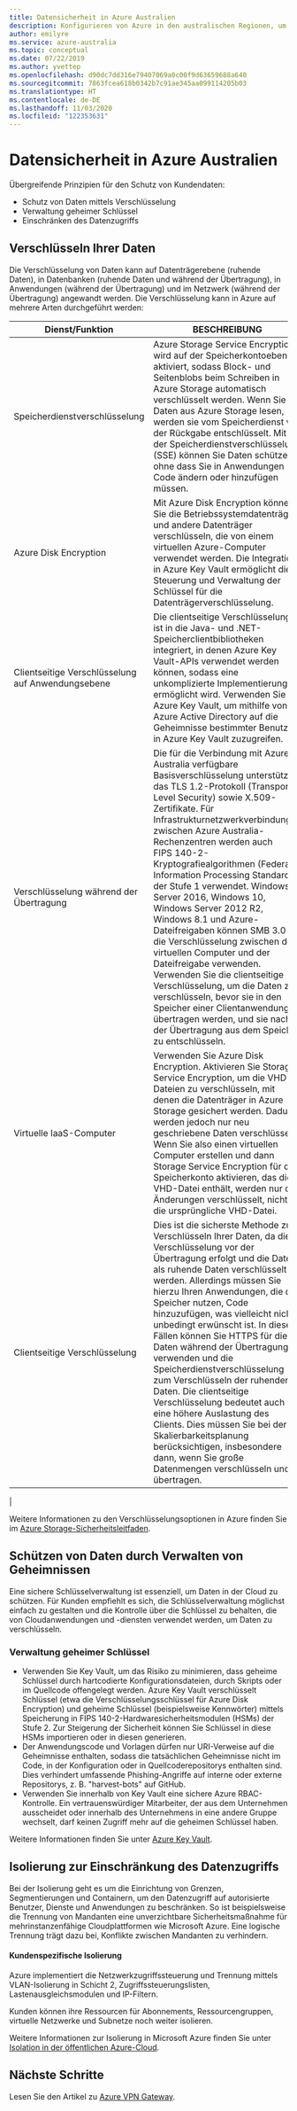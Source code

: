 ```yaml
---
title: Datensicherheit in Azure Australien
description: Konfigurieren von Azure in den australischen Regionen, um die spezifischen Anforderungen der Richtlinien, Bestimmungen und Gesetze der australischen Regierung zu erfüllen.
author: emilyre
ms.service: azure-australia
ms.topic: conceptual
ms.date: 07/22/2019
ms.author: yvettep
ms.openlocfilehash: d90dc7dd316e79407069a0c00f9d63659688a640
ms.sourcegitcommit: 7863fcea618b0342b7c91ae345aa099114205b03
ms.translationtype: HT
ms.contentlocale: de-DE
ms.lasthandoff: 11/03/2020
ms.locfileid: "122353631"
---
```

# <a name="data-security-in-azure-australia"></a>Datensicherheit in Azure Australien

Übergreifende Prinzipien für den Schutz von Kundendaten:

* Schutz von Daten mittels Verschlüsselung
* Verwaltung geheimer Schlüssel
* Einschränken des Datenzugriffs

## <a name="encrypting-your-data"></a>Verschlüsseln Ihrer Daten

Die Verschlüsselung von Daten kann auf Datenträgerebene (ruhende Daten), in Datenbanken (ruhende Daten und während der Übertragung), in Anwendungen (während der Übertragung) und im Netzwerk (während der Übertragung) angewandt werden. Die Verschlüsselung kann in Azure auf mehrere Arten durchgeführt werden:

|Dienst/Funktion|BESCHREIBUNG|
|---|---|
|Speicherdienstverschlüsselung|Azure Storage Service Encryption wird auf der Speicherkontoebene aktiviert, sodass Block- und Seitenblobs beim Schreiben in Azure Storage automatisch verschlüsselt werden. Wenn Sie die Daten aus Azure Storage lesen, werden sie vom Speicherdienst vor der Rückgabe entschlüsselt. Mit der Speicherdienstverschlüsselung (SSE) können Sie Daten schützen, ohne dass Sie in Anwendungen Code ändern oder hinzufügen müssen.|
|Azure Disk Encryption|Mit Azure Disk Encryption können Sie die Betriebssystemdatenträger und andere Datenträger verschlüsseln, die von einem virtuellen Azure-Computer verwendet werden. Die Integration in Azure Key Vault ermöglicht die Steuerung und Verwaltung der Schlüssel für die Datenträgerverschlüsselung.|
|Clientseitige Verschlüsselung auf Anwendungsebene|Die clientseitige Verschlüsselung ist in die Java- und .NET-Speicherclientbibliotheken integriert, in denen Azure Key Vault-APIs verwendet werden können, sodass eine unkomplizierte Implementierung ermöglicht wird. Verwenden Sie Azure Key Vault, um mithilfe von Azure Active Directory auf die Geheimnisse bestimmter Benutzer in Azure Key Vault zuzugreifen.|
|Verschlüsselung während der Übertragung|Die für die Verbindung mit Azure Australia verfügbare Basisverschlüsselung unterstützt das TLS 1.2-Protokoll (Transport Level Security) sowie X.509-Zertifikate. Für Infrastrukturnetzwerkverbindungen zwischen Azure Australia-Rechenzentren werden auch FIPS 140-2-Kryptografiealgorithmen (Federal Information Processing Standard) der Stufe 1 verwendet.  Windows Server 2016, Windows 10, Windows Server 2012 R2, Windows 8.1 und Azure-Dateifreigaben können SMB 3.0 für die Verschlüsselung zwischen dem virtuellen Computer und der Dateifreigabe verwenden. Verwenden Sie die clientseitige Verschlüsselung, um die Daten zu verschlüsseln, bevor sie in den Speicher einer Clientanwendung übertragen werden, und sie nach der Übertragung aus dem Speicher zu entschlüsseln.|
|Virtuelle IaaS-Computer|Verwenden Sie Azure Disk Encryption. Aktivieren Sie Storage Service Encryption, um die VHD-Dateien zu verschlüsseln, mit denen die Datenträger in Azure Storage gesichert werden. Dadurch werden jedoch nur neu geschriebene Daten verschlüsselt. Wenn Sie also einen virtuellen Computer erstellen und dann Storage Service Encryption für das Speicherkonto aktivieren, das die VHD-Datei enthält, werden nur die Änderungen verschlüsselt, nicht die ursprüngliche VHD-Datei.|
|Clientseitige Verschlüsselung|Dies ist die sicherste Methode zum Verschlüsseln Ihrer Daten, da die Verschlüsselung vor der Übertragung erfolgt und die Daten als ruhende Daten verschlüsselt werden. Allerdings müssen Sie hierzu Ihren Anwendungen, die den Speicher nutzen, Code hinzuzufügen, was vielleicht nicht unbedingt erwünscht ist. In diesen Fällen können Sie HTTPS für die Daten während der Übertragung verwenden und die Speicherdienstverschlüsselung zum Verschlüsseln der ruhenden Daten. Die clientseitige Verschlüsselung bedeutet auch eine höhere Auslastung des Clients. Dies müssen Sie bei der Skalierbarkeitsplanung berücksichtigen, insbesondere dann, wenn Sie große Datenmengen verschlüsseln und übertragen.|
|

Weitere Informationen zu den Verschlüsselungsoptionen in Azure finden Sie im [Azure Storage-Sicherheitsleitfaden](../storage/blobs/security-recommendations.md).

## <a name="protecting-data-by-managing-secrets"></a>Schützen von Daten durch Verwalten von Geheimnissen

Eine sichere Schlüsselverwaltung ist essenziell, um Daten in der Cloud zu schützen. Für Kunden empfiehlt es sich, die Schlüsselverwaltung möglichst einfach zu gestalten und die Kontrolle über die Schlüssel zu behalten, die von Cloudanwendungen und -diensten verwendet werden, um Daten zu verschlüsseln.

### <a name="managing-secrets"></a>Verwaltung geheimer Schlüssel

* Verwenden Sie Key Vault, um das Risiko zu minimieren, dass geheime Schlüssel durch hartcodierte Konfigurationsdateien, durch Skripts oder im Quellcode offengelegt werden. Azure Key Vault verschlüsselt Schlüssel (etwa die Verschlüsselungsschlüssel für Azure Disk Encryption) und geheime Schlüssel (beispielsweise Kennwörter) mittels Speicherung in FIPS 140-2-Hardwaresicherheitsmodulen (HSMs) der Stufe 2. Zur Steigerung der Sicherheit können Sie Schlüssel in diese HSMs importieren oder in diesen generieren.
* Der Anwendungscode und Vorlagen dürfen nur URI-Verweise auf die Geheimnisse enthalten, sodass die tatsächlichen Geheimnisse nicht im Code, in der Konfiguration oder in Quellcoderepositorys enthalten sind. Dies verhindert umfassende Phishing-Angriffe auf interne oder externe Repositorys, z. B. "harvest-bots" auf GitHub.
* Verwenden Sie innerhalb von Key Vault eine sichere Azure RBAC-Kontrolle. Ein vertrauenswürdiger Mitarbeiter, der aus dem Unternehmen ausscheidet oder innerhalb des Unternehmens in eine andere Gruppe wechselt, darf keinen Zugriff mehr auf die geheimen Schlüssel haben.  

Weitere Informationen finden Sie unter [Azure Key Vault](azure-key-vault.md).

## <a name="isolation-to-restrict-data-access"></a>Isolierung zur Einschränkung des Datenzugriffs

Bei der Isolierung geht es um die Einrichtung von Grenzen, Segmentierungen und Containern, um den Datenzugriff auf autorisierte Benutzer, Dienste und Anwendungen zu beschränken. So ist beispielsweise die Trennung von Mandanten eine unverzichtbare Sicherheitsmaßnahme für mehrinstanzenfähige Cloudplattformen wie Microsoft Azure. Eine logische Trennung trägt dazu bei, Konflikte zwischen Mandanten zu verhindern.

#### <a name="per-customer-isolation"></a>Kundenspezifische Isolierung

Azure implementiert die Netzwerkzugriffssteuerung und Trennung mittels VLAN-Isolierung in Schicht 2, Zugriffssteuerungslisten, Lastenausgleichsmodulen und IP-Filtern.

Kunden können ihre Ressourcen für Abonnements, Ressourcengruppen, virtuelle Netzwerke und Subnetze noch weiter isolieren.

Weitere Informationen zur Isolierung in Microsoft Azure finden Sie unter [Isolation in der öffentlichen Azure-Cloud](../security/fundamentals/isolation-choices.md).

## <a name="next-steps"></a>Nächste Schritte

Lesen Sie den Artikel zu [Azure VPN Gateway](vpn-gateway.md).